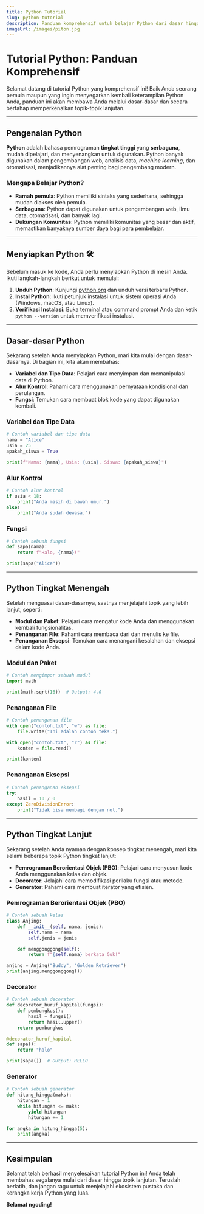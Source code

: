 ```yaml
---
title: Python Tutorial
slug: python-tutorial
description: Panduan komprehensif untuk belajar Python dari dasar hingga topik lanjutan.
imageUrl: /images/piton.jpg
---
```

# Tutorial Python: Panduan Komprehensif 

Selamat datang di tutorial Python yang komprehensif ini\! Baik Anda seorang pemula maupun yang ingin menyegarkan kembali keterampilan Python Anda, panduan ini akan membawa Anda melalui dasar-dasar dan secara bertahap memperkenalkan topik-topik lanjutan.

-----

## Pengenalan Python 

**Python** adalah bahasa pemrograman **tingkat tinggi** yang **serbaguna**, mudah dipelajari, dan menyenangkan untuk digunakan. Python banyak digunakan dalam pengembangan web, analisis data, *machine learning*, dan otomatisasi, menjadikannya alat penting bagi pengembang modern.

### Mengapa Belajar Python?

  - **Ramah pemula**: Python memiliki sintaks yang sederhana, sehingga mudah diakses oleh pemula.
  - **Serbaguna**: Python dapat digunakan untuk pengembangan web, ilmu data, otomatisasi, dan banyak lagi.
  - **Dukungan Komunitas**: Python memiliki komunitas yang besar dan aktif, memastikan banyaknya sumber daya bagi para pembelajar.

-----

## Menyiapkan Python 🛠️

Sebelum masuk ke kode, Anda perlu menyiapkan Python di mesin Anda. Ikuti langkah-langkah berikut untuk memulai:

1.  **Unduh Python**: Kunjungi [python.org](https://www.python.org/downloads/) dan unduh versi terbaru Python.
2.  **Instal Python**: Ikuti petunjuk instalasi untuk sistem operasi Anda (Windows, macOS, atau Linux).
3.  **Verifikasi Instalasi**: Buka terminal atau command prompt Anda dan ketik `python --version` untuk memverifikasi instalasi.

-----

## Dasar-dasar Python 

Sekarang setelah Anda menyiapkan Python, mari kita mulai dengan dasar-dasarnya. Di bagian ini, kita akan membahas:

  - **Variabel dan Tipe Data**: Pelajari cara menyimpan dan memanipulasi data di Python.
  - **Alur Kontrol**: Pahami cara menggunakan pernyataan kondisional dan perulangan.
  - **Fungsi**: Temukan cara membuat blok kode yang dapat digunakan kembali.

### Variabel dan Tipe Data

```python
# Contoh variabel dan tipe data
nama = "Alice"
usia = 25
apakah_siswa = True

print(f"Nama: {nama}, Usia: {usia}, Siswa: {apakah_siswa}")
```

### Alur Kontrol

```python
# Contoh alur kontrol
if usia < 18:
    print("Anda masih di bawah umur.")
else:
    print("Anda sudah dewasa.")
```

### Fungsi

```python
# Contoh sebuah fungsi
def sapa(nama):
    return f"Halo, {nama}!"

print(sapa("Alice"))
```

-----

## Python Tingkat Menengah 

Setelah menguasai dasar-dasarnya, saatnya menjelajahi topik yang lebih lanjut, seperti:

  - **Modul dan Paket**: Pelajari cara mengatur kode Anda dan menggunakan kembali fungsionalitas.
  - **Penanganan File**: Pahami cara membaca dari dan menulis ke file.
  - **Penanganan Eksepsi**: Temukan cara menangani kesalahan dan eksepsi dalam kode Anda.

### Modul dan Paket

```python
# Contoh mengimpor sebuah modul
import math

print(math.sqrt(16))  # Output: 4.0
```

### Penanganan File

```python
# Contoh penanganan file
with open("contoh.txt", "w") as file:
    file.write("Ini adalah contoh teks.")

with open("contoh.txt", "r") as file:
    konten = file.read()

print(konten)
```

### Penanganan Eksepsi

```python
# Contoh penanganan eksepsi
try:
    hasil = 10 / 0
except ZeroDivisionError:
    print("Tidak bisa membagi dengan nol.")
```

-----

## Python Tingkat Lanjut 

Sekarang setelah Anda nyaman dengan konsep tingkat menengah, mari kita selami beberapa topik Python tingkat lanjut:

  - **Pemrograman Berorientasi Objek (PBO)**: Pelajari cara menyusun kode Anda menggunakan kelas dan objek.
  - **Decorator**: Jelajahi cara memodifikasi perilaku fungsi atau metode.
  - **Generator**: Pahami cara membuat iterator yang efisien.

### Pemrograman Berorientasi Objek (PBO)

```python
# Contoh sebuah kelas
class Anjing:
    def __init__(self, nama, jenis):
        self.nama = nama
        self.jenis = jenis

    def menggonggong(self):
        return f"{self.nama} berkata Guk!"

anjing = Anjing("Buddy", "Golden Retriever")
print(anjing.menggonggong())
```

### Decorator

```python
# Contoh sebuah decorator
def decorator_huruf_kapital(fungsi):
    def pembungkus():
        hasil = fungsi()
        return hasil.upper()
    return pembungkus

@decorator_huruf_kapital
def sapa():
    return "halo"

print(sapa())  # Output: HELLO
```

### Generator

```python
# Contoh sebuah generator
def hitung_hingga(maks):
    hitungan = 1
    while hitungan <= maks:
        yield hitungan
        hitungan += 1

for angka in hitung_hingga(5):
    print(angka)
```

-----

## Kesimpulan 

Selamat telah berhasil menyelesaikan tutorial Python ini\! Anda telah membahas segalanya mulai dari dasar hingga topik lanjutan. Teruslah berlatih, dan jangan ragu untuk menjelajahi ekosistem pustaka dan kerangka kerja Python yang luas.

**Selamat ngoding\!**
